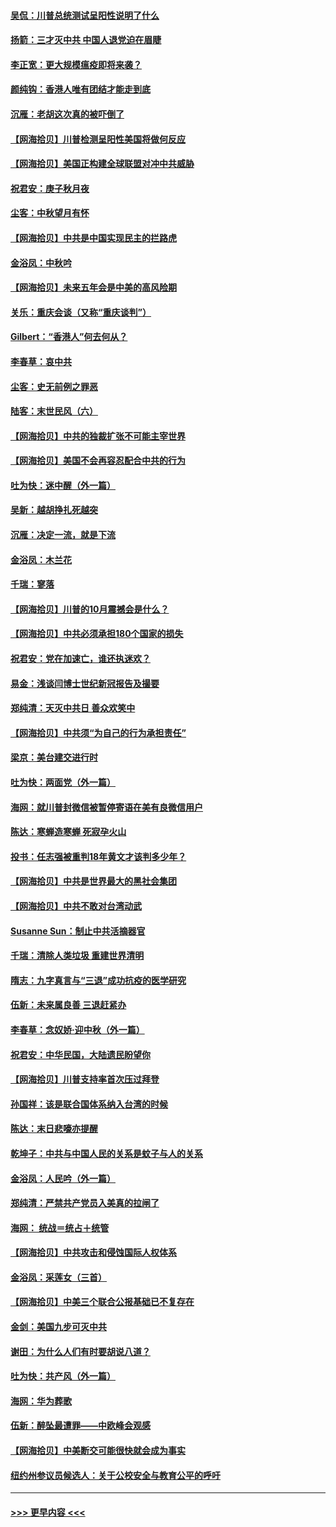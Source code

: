 #### [吴侃：川普总统测试呈阳性说明了什么](../pages/nsc993/n12451869.md?t=10060751) 
#### [扬箭：三才灭中共 中国人退党迫在眉睫](../pages/nsc993/n12451842.md?t=10060751) 
#### [李正宽：更大规模瘟疫即将来袭？](../pages/nsc993/n12451455.md?t=10060751) 
#### [颜纯钩：香港人唯有团结才能走到底](../pages/nsc993/n12450870.md?t=10060751) 
#### [沉雁：老胡这次真的被吓倒了](../pages/nsc993/n12449796.md?t=10060751) 
#### [【网海拾贝】川普检测呈阳性美国将做何反应](../pages/nsc993/n12449042.md?t=10060751) 
#### [【网海拾贝】美国正构建全球联盟对冲中共威胁](../pages/nsc993/n12446580.md?t=10060751) 
#### [祝君安：庚子秋月夜](../pages/nsc993/n12445870.md?t=10060751) 
#### [尘客：中秋望月有怀](../pages/nsc993/n12444632.md?t=10060751) 
#### [【网海拾贝】中共是中国实现民主的拦路虎](../pages/nsc993/n12443573.md?t=10060751) 
#### [金浴凤：中秋吟](../pages/nsc993/n12441773.md?t=10060751) 
#### [【网海拾贝】未来五年会是中美的高风险期](../pages/nsc993/n12440760.md?t=10060751) 
#### [关乐：重庆会谈（又称“重庆谈判”）](../pages/nsc993/n12437525.md?t=10060751) 
#### [Gilbert：“香港人”何去何从？](../pages/nsc993/n12435894.md?t=10060751) 
#### [李春草：哀中共](../pages/nsc993/n12435874.md?t=10060751) 
#### [尘客：史无前例之罪恶](../pages/nsc993/n12435762.md?t=10060751) 
#### [陆客：末世民风（六）](../pages/nsc993/n12435354.md?t=10060751) 
#### [【网海拾贝】中共的独裁扩张不可能主宰世界](../pages/nsc993/n12435151.md?t=10060751) 
#### [【网海拾贝】美国不会再容忍配合中共的行为](../pages/nsc993/n12433808.md?t=10060751) 
#### [吐为快：迷中醒（外一篇）](../pages/nsc993/n12433585.md?t=10060751) 
#### [吴新：越胡挣扎死越突](../pages/nsc993/n12433562.md?t=10060751) 
#### [沉雁：决定一流，就是下流](../pages/nsc993/n12432128.md?t=10060751) 
#### [金浴凤：木兰花](../pages/nsc993/n12432124.md?t=10060751) 
#### [千瑞：寥落](../pages/nsc993/n12432071.md?t=10060751) 
#### [【网海拾贝】川普的10月震撼会是什么？](../pages/nsc993/n12431624.md?t=10060751) 
#### [【网海拾贝】中共必须承担180个国家的损失](../pages/nsc993/n12428893.md?t=10060751) 
#### [祝君安：党在加速亡，谁还执迷欢？](../pages/nsc993/n12428652.md?t=10060751) 
#### [易金：浅谈闫博士世纪新冠报告及撮要](../pages/nsc993/n12426822.md?t=10060751) 
#### [郑纯清：天灭中共日 善众欢笑中](../pages/nsc993/n12426784.md?t=10060751) 
#### [【网海拾贝】中共须“为自己的行为承担责任”](../pages/nsc993/n12426067.md?t=10060751) 
#### [梁京：美台建交进行时](../pages/nsc993/n12424066.md?t=10060751) 
#### [吐为快：两面党（外一篇）](../pages/nsc993/n12424043.md?t=10060751) 
#### [海网：就川普封微信被暂停寄语在美有良微信用户](../pages/nsc993/n12424021.md?t=10060751) 
#### [陈达：寒蝉造寒蝉 死寂孕火山](../pages/nsc993/n12423958.md?t=10060751) 
#### [投书：任志强被重判18年黄文才该判多少年？](../pages/nsc993/n12423672.md?t=10060751) 
#### [【网海拾贝】中共是世界最大的黑社会集团](../pages/nsc993/n12423543.md?t=10060751) 
#### [【网海拾贝】中共不敢对台湾动武](../pages/nsc993/n12421418.md?t=10060751) 
#### [Susanne Sun：制止中共活摘器官](../pages/nsc993/n12419654.md?t=10060751) 
#### [千瑞：清除人类垃圾 重建世界清明](../pages/nsc993/n12419414.md?t=10060751) 
#### [隋志：九字真言与“三退”成功抗疫的医学研究](../pages/nsc993/n12419248.md?t=10060751) 
#### [伍新：未来属良善 三退赶紧办](../pages/nsc993/n12418496.md?t=10060751) 
#### [李春草：念奴娇·迎中秋（外一篇）](../pages/nsc993/n12418465.md?t=10060751) 
#### [祝君安：中华民国，大陆遗民盼望你](../pages/nsc993/n12418089.md?t=10060751) 
#### [【网海拾贝】川普支持率首次压过拜登](../pages/nsc993/n12418050.md?t=10060751) 
#### [孙国祥：该是联合国体系纳入台湾的时候](../pages/nsc993/n12417369.md?t=10060751) 
#### [陈达：末日悲嚎亦提醒](../pages/nsc993/n12416736.md?t=10060751) 
#### [乾坤子：中共与中国人民的关系是蚊子与人的关系](../pages/nsc993/n12416632.md?t=10060751) 
#### [金浴凤：人民吟（外一篇）](../pages/nsc993/n12416567.md?t=10060751) 
#### [郑纯清：严禁共产党员入美真的拉闸了](../pages/nsc993/n12416550.md?t=10060751) 
#### [海网： 统战＝统占＋统管](../pages/nsc993/n12416404.md?t=10060751) 
#### [【网海拾贝】中共攻击和侵蚀国际人权体系](../pages/nsc993/n12416250.md?t=10060751) 
#### [金浴凤：采莲女（三首）](../pages/nsc993/n12415517.md?t=10060751) 
#### [【网海拾贝】中美三个联合公报基础已不复存在](../pages/nsc993/n12415054.md?t=10060751) 
#### [金剑：美国九步可灭中共](../pages/nsc993/n12413183.md?t=10060751) 
#### [谢田：为什么人们有时要胡说八道？](../pages/nsc993/n12411861.md?t=10060751) 
#### [吐为快：共产风（外一篇）](../pages/nsc993/n12411761.md?t=10060751) 
#### [海网：华为葬歌](../pages/nsc993/n12410381.md?t=10060751) 
#### [伍新：醉坠最遭罪——中欧峰会观感](../pages/nsc993/n12410364.md?t=10060751) 
#### [【网海拾贝】中美断交可能很快就会成为事实](../pages/nsc993/n12409495.md?t=10060751) 
#### [纽约州参议员候选人：关于公校安全与教育公平的呼吁](../pages/nsc993/n12409228.md?t=10060751) 

----
#### [ >>> 更早内容 <<< ](../indexes/nsc993-earlier.md)
